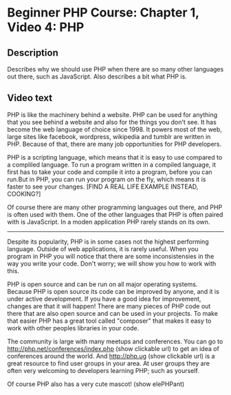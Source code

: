 # Beginner PHP Course: Chapter 1, Video 4: PHP

## Description
Describes why we should use PHP when there are so many other languages out there, such as JavaScript. Also describes a bit what PHP is. 

## Video text
PHP is like the machinery behind a website. PHP can be used for anything that you see behind a website and also for the things you don't see. It has become the web language of choice since 1998. It powers most of the web, large sites like facebook, wordpress, wikipedia and tumblr are written in PHP. Because of that, there are many job opportunities for PHP developers.

PHP is a scripting language, which means that it is easy to use compared to a compliled language. To run a program written in a compiled language, it first has to take your code and compile it into a program, before you can run.But in PHP, you can run your program on the fly, which means it is faster to see your changes. [FIND A REAL LIFE EXAMPLE INSTEAD, COOKING?]

Of course there are many other programming languages out there, and PHP is often used with them. One of the other languages that PHP is often paired with is JavaScript. In a moden application PHP rarely stands on its own. 

--- 

Despite its popularity, PHP is in some cases not the highest performing language. Outside of web applications, it is rarely useful. When you program in PHP you will notice that there are some inconsistensies in the way you write your code. Don't worry; we will show you how to work with this.

PHP is open source and can be run on all major operating systems. Because PHP is open source its code can be improved by anyone, and it is under active development. If you have a good idea for improvement, changes are that it will happen! There are many pieces of PHP code out there that are also open source and can be used in your projects. To make that easier PHP has a great tool called "composer" that makes it easy to work with other peoples libraries in your code. 

The community is large with many meetups and conferences. You can go to http://php.net/conferences/index.php (show clickable url) to get an idea of conferences around the world. And http://php.ug (show clickable url) is a great resource to find user groups in your area. At user groups they are often very welcoming to developers learning PHP; such as yourself. 

Of course PHP also has a very cute mascot! (show elePHPant)